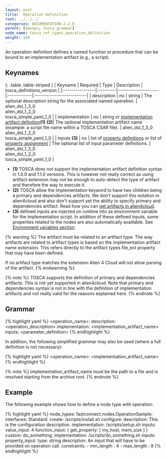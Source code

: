 ```yaml
---
layout: post
title:  Operation definition
root: ../../../
categories: DOCUMENTATION-2.2.0
parent: [devops, tosca_grammar]
node_name: tosca_ref_types_operation_definition
weight: 150
---
```


An operation definition defines a named function or procedure that can be bound to an implementation artifact (e.g., a script).

## Keynames

{: .table .table-striped }
| Keyname         | Required | Type                | Description | tosca_definitions_version |
|:----------------|:---------|:--------------------|:------------|:--------------------------|
| description | no | string | The optional description string for the associated named operation. | alien_dsl_1_3_0<br> alien_dsl_1_2_0<br> tosca_simple_yaml_1_0 |
| implementation |	no | string or [implementation artifact definition](#/documentation/2.2.0/devops_guide/tosca_grammar/artifact_definition.html)__(1)__ __(2)__| The optional implementation artifact name (example: a script file name within a TOSCA CSAR file). | alien_dsl_1_3_0<br> alien_dsl_1_2_0<br> tosca_simple_yaml_1_0 |
| inputs __(3)__ | no | list of [property definitions](#/documentation/2.2.0/devops_guide/tosca_grammar/property_definition.html) or list of [property assignment](#/documentation/2.2.0/devops_guide/tosca_grammar/parameter_definition.html) | The optional list of input parameter definitions. | alien_dsl_1_3_0<br> alien_dsl_1_2_0<br> tosca_simple_yaml_1_0 |

* __(1)__ TOSCA does not support the implementation artifact definition syntax in 1.0.0 and 1.1.0 versions. This is however not really correct as using artifact extension may not be enough to auto-detect the type of artifact and therefore the way to execute it.
* __(2)__ TOSCA allow the implementation keyword to have two children being a primary and dependencies artifacts. We don't support this notation in alien4cloud and also don't support yet the ability to specify primary and dependencies artifact. Read how you can [get artifacts in alien4cloud](#/documentation/2.2.0/devops_guide/tosca_grammar/artifact_definition.html).
* __(3)__ defined inputs are injected on runtime into as environment variable for the implementation script. In addition of these defined inputs, some properties related to the nodes are also automatically availlable. See [Environment variables section](#documentation/2.2.0/devops_guide/tosca_normative_lifecycle.html).

{% warning %}
The artifact must be related to an artifact type. The way artifacts are related to artifact types is based on the implementation artifact name extension.
This refers directly to the artifact types file_ext property that may have been defined.

If no artifact type matches the extension Alien 4 Cloud will not allow parsing of the artifact.
{% endwarning %}

{% note %}
TOSCA supports the definition of primary and dependencies artifacts. This is not yet supported in alien4cloud. Note that primary and dependencies syntax is not in line with the definition of implementation artifacts and not really valid for the reasons explained here.
{% endnote %}

## Grammar

{% highlight yaml %}
<operation_name>:
  description: <operation_description>
  implementation: <implementation_artifact_name>
  inputs:
    <parameter_definition>
{% endhighlight %}

In addition, the following simplified grammar may also be used (where a full definition is not necessary):

{% highlight yaml %}
<operation_name>: <implementation_artifact_name>
{% endhighlight %}

{% note %}
implementation_artifact_name must be the path to a file and is resolved starting from the archive root.
{% endnote %}

## Example

The following example shows how to define a node type with operation:

{% highlight yaml %}
node_types:
  fastconnect.nodes.OperationSample:
    interfaces:
      Standard:
        create: /scripts/install.sh
        configure:
          description: This is the configuration description.
          implementation: /scripts/setup.sh
          inputs:
            value_input: 4
            function_input: { get_property: [ my_host, mem_size ] }
      custom:
        do_something:
          implementation: /scripts/do_something.sh
          inputs:
            property_input:
              type: string
              description: An input that will have to be provided on operation call.
              constraints:
              - min_length : 4
              - max_length : 8
{% endhighlight %}

